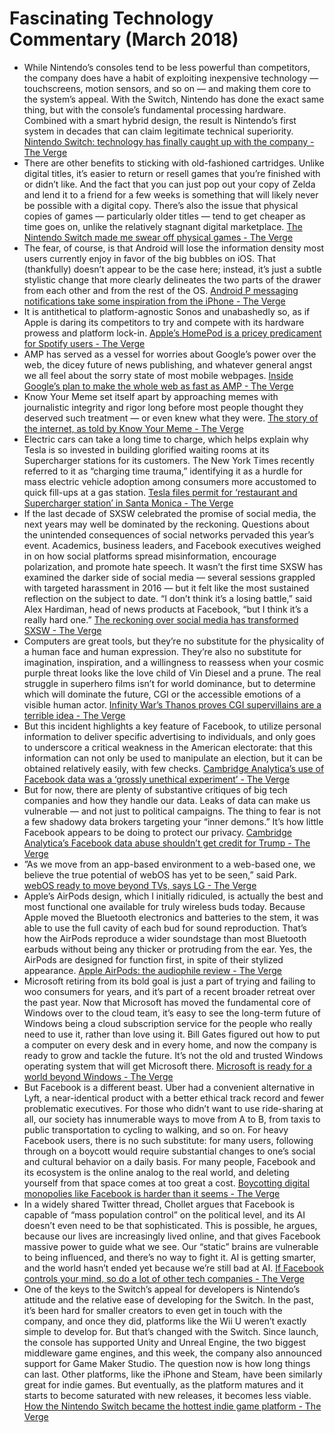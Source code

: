 # Fascinating Technology Commentary (March 2018)

* While Nintendo’s consoles tend to be less powerful than competitors, the company does have a habit of exploiting inexpensive technology — touchscreens, motion sensors, and so on — and making them core to the system’s appeal. With the Switch, Nintendo has done the exact same thing, but with the console’s fundamental processing hardware. Combined with a smart hybrid design, the result is Nintendo’s first system in decades that can claim legitimate technical superiority. [Nintendo Switch: technology has finally caught up with the company - The Verge](https://www.theverge.com/2018/3/3/17070664/nintendo-switch-technology-bayonetta-2-anniversary)
* There are other benefits to sticking with old-fashioned cartridges. Unlike digital titles, it’s easier to return or resell games that you’re finished with or didn’t like. And the fact that you can just pop out your copy of Zelda and lend it to a friend for a few weeks is something that will likely never be possible with a digital copy. There’s also the issue that physical copies of games — particularly older titles — tend to get cheaper as time goes on, unlike the relatively stagnant digital marketplace. [The Nintendo Switch made me swear off physical games - The Verge](https://www.theverge.com/2018/3/3/17067564/nintendo-switch-games-digital-downloads-zelda-mario-sonic-anniversary)
* The fear, of course, is that Android will lose the information density most users currently enjoy in favor of the big bubbles on iOS. That (thankfully) doesn’t appear to be the case here; instead, it’s just a subtle stylistic change that more clearly delineates the two parts of the drawer from each other and from the rest of the OS. [Android P messaging notifications take some inspiration from the iPhone - The Verge](https://www.theverge.com/2018/3/7/17088758/android-p-messaging-notifications-iphone-bubble-smart-reply)
* It is antithetical to platform-agnostic Sonos and unabashedly so, as if Apple is daring its competitors to try and compete with its hardware prowess and platform lock-in. [Apple’s HomePod is a pricey predicament for Spotify users - The Verge](https://www.theverge.com/2018/3/4/17073344/apple-music-homepod-spotify-user-siri-speaker-platform-lock-in-walled-garden)
* AMP has served as a vessel for worries about Google’s power over the web, the dicey future of news publishing, and whatever general angst we all feel about the sorry state of most mobile webpages. [Inside Google’s plan to make the whole web as fast as AMP - The Verge](https://www.theverge.com/2018/3/8/17095078/google-amp-accelerated-mobile-page-announcement-standard-web-packaging-urls)
* Know Your Meme set itself apart by approaching memes with journalistic integrity and rigor long before most people thought they deserved such treatment — or even knew what they were. [The story of the internet, as told by Know Your Meme - The Verge](https://www.theverge.com/2018/3/6/17044344/know-your-meme-10-year-anniversary-brad-kim-interview)
* Electric cars can take a long time to charge, which helps explain why Tesla is so invested in building glorified waiting rooms at its Supercharger stations for its customers. The New York Times recently referred to it as “charging time trauma,” identifying it as a hurdle for mass electric vehicle adoption among consumers more accustomed to quick fill-ups at a gas station. [Tesla files permit for ‘restaurant and Supercharger station’ in Santa Monica - The Verge](https://www.theverge.com/2018/3/14/17120634/tesla-permit-supercharger-restaurant-drive-in-elon-musk)
* If the last decade of SXSW celebrated the promise of social media, the next years may well be dominated by the reckoning. Questions about the unintended consequences of social networks pervaded this year’s event. Academics, business leaders, and Facebook executives weighed in on how social platforms spread misinformation, encourage polarization, and promote hate speech. It wasn’t the first time SXSW has examined the darker side of social media — several sessions grappled with targeted harassment in 2016 — but it felt like the most sustained reflection on the subject to date. “I don’t think it’s a losing battle,” said Alex Hardiman, head of news products at Facebook, “but I think it’s a really hard one.”  [The reckoning over social media has transformed SXSW - The Verge](https://www.theverge.com/2018/3/14/17114180/sxsw-social-media-ev-williams-steve-huffman-mark-warner-eddie-cue)
* Computers are great tools, but they’re no substitute for the physicality of a human face and human expression. They’re also no substitute for imagination, inspiration, and a willingness to reassess when your cosmic purple threat looks like the love child of Vin Diesel and a prune. The real struggle in superhero films isn’t for world dominance, but to determine which will dominate the future, CGI or the accessible emotions of a visible human actor. [Infinity War’s Thanos proves CGI supervillains are a terrible idea - The Verge](https://www.theverge.com/2018/3/16/17130846/infinity-wars-trailer-thanos-cgi-supervillains-mcu-characters)
* But this incident highlights a key feature of Facebook, to utilize personal information to deliver specific advertising to individuals, and only goes to underscore a critical weakness in the American electorate: that this information can not only be used to manipulate an election, but it can be obtained relatively easily, with few checks. [Cambridge Analytica’s use of Facebook data was a ‘grossly unethical experiment’ - The Verge](https://www.theverge.com/2018/3/18/17134270/cambridge-analyticas-facebook-data-underscores-critical-flaw-american-electorate)
* But for now, there are plenty of substantive critiques of big tech companies and how they handle our data. Leaks of data can make us vulnerable — and not just to political campaigns. The thing to fear is not a few shadowy data brokers targeting your “inner demons.” It’s how little Facebook appears to be doing to protect our privacy. [Cambridge Analytica’s Facebook data abuse shouldn’t get credit for Trump - The Verge](https://www.theverge.com/2018/3/20/17138854/cambridge-analytica-facebook-data-trump-campaign-psychographic-microtargeting)
* ”As we move from an app-based environment to a web-based one, we believe the true potential of webOS has yet to be seen,” said Park. [webOS ready to move beyond TVs, says LG - The Verge](https://www.theverge.com/2018/3/19/17138246/free-webos-open-source-download)
* Apple’s AirPods design, which I initially ridiculed, is actually the best and most functional one available for truly wireless buds today. Because Apple moved the Bluetooth electronics and batteries to the stem, it was able to use the full cavity of each bud for sound reproduction. That’s how the AirPods reproduce a wider soundstage than most Bluetooth earbuds without being any thicker or protruding from the ear. Yes, the AirPods are designed for function first, in spite of their stylized appearance. [Apple AirPods: the audiophile review - The Verge](https://www.theverge.com/2018/3/19/17138258/apple-airpods-audiophile-review-wireless-headphones)
* Microsoft retiring from its bold goal is just a part of trying and failing to woo consumers for years, and it’s part of a recent broader retreat over the past year. Now that Microsoft has moved the fundamental core of Windows over to the cloud team, it’s easy to see the long-term future of Windows being a cloud subscription service for the people who really need to use it, rather than love using it. Bill Gates figured out how to put a computer on every desk and in every home, and now the company is ready to grow and tackle the future. It’s not the old and trusted Windows operating system that will get Microsoft there. [Microsoft is ready for a world beyond Windows - The Verge](https://www.theverge.com/2018/3/30/17179328/microsoft-windows-reorganization-future-2018)
* But Facebook is a different beast. Uber had a convenient alternative in Lyft, a near-identical product with a better ethical track record and fewer problematic executives. For those who didn’t want to use ride-sharing at all, our society has innumerable ways to move from A to B, from taxis to public transportation to cycling to walking, and so on. For heavy Facebook users, there is no such substitute: for many users, following through on a boycott would require substantial changes to one’s social and cultural behavior on a daily basis. For many people, Facebook and its ecosystem is the online analog to the real world, and deleting yourself from that space comes at too great a cost. [Boycotting digital monopolies like Facebook is harder than it seems - The Verge](https://www.theverge.com/2018/3/22/17152922/delete-facebook-boycott-cambridge-analytica-tech-monopoly-data-privacy)
* In a widely shared Twitter thread, Chollet argues that Facebook is capable of “mass population control” on the political level, and its AI doesn’t even need to be that sophisticated. This is possible, he argues, because our lives are increasingly lived online, and that gives Facebook massive power to guide what we see. Our “static” brains are vulnerable to being influenced, and there’s no way to fight it. AI is getting smarter, and the world hasn’t ended yet because we’re still bad at AI. [If Facebook controls your mind, so do a lot of other tech companies - The Verge](https://www.theverge.com/2018/3/22/17152660/facebook-politics-artificial-intelligence-algorithms)
* One of the keys to the Switch’s appeal for developers is Nintendo’s attitude and the relative ease of developing for the Switch. In the past, it’s been hard for smaller creators to even get in touch with the company, and once they did, platforms like the Wii U weren’t exactly simple to develop for. But that’s changed with the Switch. Since launch, the console has supported Unity and Unreal Engine, the two biggest middleware game engines, and this week, the company also announced support for Game Maker Studio. The question now is how long things can last. Other platforms, like the iPhone and Steam, have been similarly great for indie games. But eventually, as the platform matures and it starts to become saturated with new releases, it becomes less viable. [How the Nintendo Switch became the hottest indie game platform - The Verge](https://www.theverge.com/2018/3/22/17150446/nintendo-switch-indie-games-gdc-2018)
